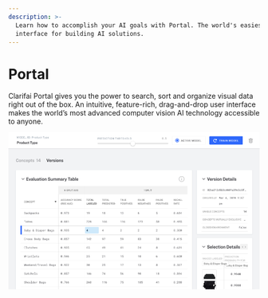 ```yaml
---
description: >-
  Learn how to accomplish your AI goals with Portal. The world's easiest user
  interface for building AI solutions.
---
```


# Portal

Clarifai Portal gives you the power to search, sort and organize visual data right out of the box. An intuitive, feature-rich, drag-and-drop user interface makes the world’s most advanced computer vision AI technology accessible to anyone.

![](../../.gitbook/assets/eval-results-new%20%282%29%20%282%29%20%283%29%20%284%29.png)


